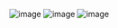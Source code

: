 ![image](https://github.com/user-attachments/assets/075a186e-1a50-4efc-b4b2-1d9677df3b3c)
![image](https://github.com/user-attachments/assets/391cfd4b-e999-432e-b38d-96a6666aac0a)
![image](https://github.com/user-attachments/assets/1f5a96ca-5cc9-44a5-a591-859aac97c583)
